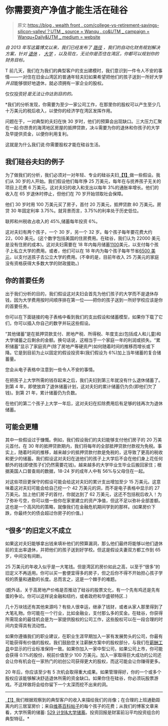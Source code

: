 # 你需要资产净值才能生活在硅谷

> 原文:[https://blog . wealth front . com/college-vs-retirement-savings-silicon-valley/？UTM _ source = Wanqu . co&UTM _ campaign = Wanqu+Daily&UTM _ medium = website](https://blog.wealthfront.com/college-vs-retirement-savings-silicon-valley/?utm_source=wanqu.co&utm_campaign=Wanqu+Daily&utm_medium=website)

*自 2013 年写这篇博文以来，我们已经发布了* [*路径*](https://www.wealthfront.com/blog/introducing-path/) *，我们的自动化财务规划解决方案，针对* [*退休*](https://www.wealthfront.com/blog/understanding-path-retirement/) *，* [*大学*](https://www.wealthfront.com/blog/path-college/) *，以及现在，无论你是否住在湾区，你都可以规划你的财务目标。*

T 前几天，我们在为我们的典型客户的支出建模时，我们意识到一件令人不安的事情——一对住在旧金山湾区的普通年轻夫妇如果希望把他们的孩子送到一所好大学*并且*能够很好地退休，就必须拥有一家企业的股权。

仅仅投资好*是无法让你达到目的的。*

 *我们的分析发现，你需要为至少一家公司工作，在那里你的股权可以产生至少几十万美元的税后收入，以使你的经济学在湾区发挥作用。

问题在于，一对典型的夫妇在快 30 岁时，他们的预算会出现缺口。三大压力汇聚在一起:你昂贵的海湾地区房屋的抵押贷款，决斗需要为你的退休和你孩子的大学及早提供资金，以便你利用复利。

这就是为什么我们说:你需要股权才能在硅谷生活。

## 我们硅谷夫妇的例子

为了做我们的分析，我们必须对一对年轻、专业的硅谷夫妇[**【1】**](#_ftn1)做一些假设。我们从 30 岁的人开始。我们假设他们每年挣 25 万美元，每年在与抚养孩子无关的项目上花费 6 万美元。这对夫妇的收入和支出以每年 3%的通胀率增长。他们的收入在 65 岁退休时停止，但他们在 70 岁开始领取社会保障。

他们 30 岁时用 100 万美元买了房子，首付 20 万美元，抵押贷款 80 万美元。房贷 30 年固定利率 3.75%。就背景而言，3.75%的利率处于历史低位。

联邦和州税收占收入的 45%,储蓄每年投资 6%。

这对夫妇有两个孩子，一个 30 岁，另一个 32 岁。每个孩子每年要花费大约 22，000 美元。(这个数字包括美国的住房费用。在硅谷，我们认为 22000 美元是没有住房的成本)。这对夫妇需要在 18 年内每月储蓄[1100](https://www.wealthfront.com/blog/529-college-education-savings-plan-2/ "529 Plans and Saving For College")美元，以支付每个孩子上私立大学的费用。或者，他们可以在 18 年内为每个孩子每年节省[6500 美元](https://www.wealthfront.com/blog/529-college-education-savings-plan-2/ "529 Plans and Saving For College")，以支付送孩子去公立大学的费用。(不幸的是，目前年收入 25 万美元的家庭没有资格获得大多数大学的财政援助。)

## 你的首要任务

出于我们分析的目的，我们假设这对夫妇会首先为他们孩子的大学而不是退休存钱，因为大学费用按时间顺序排在第一位——把你的孩子送到一所好学校应该是你的首要任务。

你可以在下面链接的电子表格中看到我们的支出假设和储蓄模型，如果你下载了它们，你可以插入你自己的数字并玩这些假设。

“其他储蓄”是在抵押贷款支付、房地产税、所得税、年度支出(包括成人和儿童)和大学储蓄之后剩余的金额。换句话说，这相当于一个家庭一年的利润或损失。“累积储蓄”显示了家庭资产(除了房地产等硬资产)如何随着时间的推移而增长或下降。它是到目前为止以固定的假设投资率(我们假设为 6%)加上当年储蓄的复合储蓄量。

您会从电子表格中注意到一些令人不安的事情。

在把孩子上大学所需的钱存起来之后，我们夫妇到第三年就没有什么退休储蓄了。到第 4 年，即使放弃了退休储蓄计划，这对夫妇的累计储蓄仍为负(即他们欠了钱)。到第 21 年，累计储蓄仍为负数。

在他们的第二个孩子上大学一年后，这对夫妇在扣除费用后有足够的钱再次为退休储蓄。

## 可能会更糟

其中一些假设过于慷慨。例如，我们假设我们的夫妇能够支付他们房子的 20 万美元首付。在 30 年的抵押贷款期内，我们将每年的全部抵押贷款付款视为免税。事实上，随着时间的推移，越来越少的抵押贷款付款是免税的，这导致了更高的税收和更少的储蓄。我们假设这对夫妇在送他们的孩子上大学后不会在他们身上花任何额外的钱(即使孩子们仍然需要花钱)。越来越多的大学毕业生毕业后搬回家住；根据美国人口普查局的数据，18-24 岁的成年人中有 56%与父母住在一起。

对这些项目更保守的假设可能会给这对夫妇的累计支出增加至少 15 万美元。这意味着这对夫妇可能会给自己挖一个 42 万美元的洞，而不是电子表格中显示的 27 万美元。加上他们房子的首付，你就达到了 62 万美元，这还不包括税后收入！为了弥补亏空，你可以借一些你在家里建立的资产净值，但这不足以弥补全部差额。这也是一个高风险的策略，就像我们在金融危机期间学到的那样。(如果房价下跌，你最终欠的债会超过你房子的价值。)

## “很多”的旧定义不成立

如果这对夫妇能够拿出钱来填补他们的预算漏洞，那么他们最终将能够以他们退休前的支出率退休，并把他们的孩子送到好学校。但这是假设夫妻双方都工作到 65 岁，中间没有间断。

25 万美元的年收入似乎是一大笔钱。但是湾区的房价如此之高，以至于“很多”的旧定义不再适用。你可以买一套便宜得多的房子，但之后你不得不开始担心孩子学校的质量和通勤的长度。总而言之，这是一个棘手的难题。

(题外话，关于高房地产价格是否推动了硅谷的股票文化，有一个先有鸡还是先有蛋的争论。你可以这样说金融和纽约，或者政府和华盛顿特区..)

几十万块钱还有其他来源吗？有些人很幸运，继承了钱财，或者从家人那里得到了大笔礼物。你可能在一个行业，比如金融业，支付那么多的奖金。在硅谷，你获得所需现金的最佳机会是为一家提供股权的公司工作，这些股权可以在一段合理的时间内变得具有流动性。

如果你遵循我们的职业建议，在职业生涯早期加入一家有发展势头的公司，你最有可能获得有价值的股权。我们鼓励您关注薪酬方案中的股权部分，与我们在[薪酬工具](https://www.wealthfront.com/blog/startup-employee-equity-compensation/)中显示的行业标准保持一致。如果你加入一家中型公司，如果公司上市，你可能会获得 0.1%的股份，税前价值至少 100 万美元。加入一家取得巨大成功的公司还会让你有机会在一家热门的初创公司获得更大的股权，而这可能会让你赚得更多。

20 年后，你应该至少有 5 次机会取得重大成果。如果管理得好，你的一个或多个股权应该能够解决舒适退休所需的资金缺口。如果你住在硅谷，你必须玩股票游戏。不这样做将会给你留下一个太深而挖不出来的洞。

* * *

[【1】](#_ftnref1)我们根据观察到的典型客户的收入来描绘我们的肖像；在合理的上班通勤距离内的三居室房价；来自[维基百科帖子](http://en.wikipedia.org/wiki/Cost_of_raising_a_child)的每个孩子的花费；从我们的博客文章来看，大学所需的储蓄: [529 计划&大学储蓄](https://www.wealthfront.com/blog/529-college-education-savings-plan-2/)。投资回报是财富前沿平均投资组合的典型特征。*